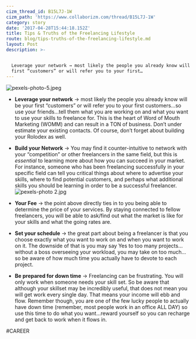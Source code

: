 ```yaml
---
cizm_thread_id: B15L7J-1W
cizm_path: 'https://www.collaborizm.com/thread/B15L7J-1W'
category: story
date: '2017-04-28T15:44:18.152Z'
title: Tips & Truths of the Freelancing Lifestyle
route: blog/tips-truths-of-the-freelancing-lifestyle.md
layout: Post
description: >-


  Leverage your network → most likely the people you already know will be your
  first “customers” or will refer you to your first…
---
```

![pexels-photo-5.jpeg](czm://j1jrqscfoquvfhqjmku8)

* **Leverage your network** → most likely the people you already know will be your first “customers” or will refer you to your first customers…so use your friends…tell them what you are working on and what you want to use your skills to freelance for. This is the heart of Word of Mouth Marketing (WOMM) and can result in a TON of business. Don’t under estimate your existing contacts. Of course, don’t forget about building your Rolodex as well.


* **Build your Network** → You may find it counter-intuitive to network with your “competition” or other freelancers in the same field, but this is *essential* to learning more about how you can succeed in your market. For instance, someone who has been freelancing successfully in your specific field can tell you critical things about where to advertise your skills, where to find potential customers, and perhaps what additional skills you should be learning in order to be a successful freelancer.![pexels-photo 2.jpg](czm://obhnxxyqbsqliyl9rczy)

* **Your Fee** → the point above directly ties in to you being able to determine the price of your services. By staying connected to fellow freelancers, you will be able to ask/find out what the market is like for your skills and what the going rates are.


* **Set your schedule** → the great part about being a freelancer is that you choose exactly what you want to work on and when you want to work on it. The downside of that is you may say Yes to too many projects…without a boss overseeing your workload, you may take on too much…so be aware of how much time you actually have to devote to each project.

* **Be prepared for down time** → Freelancing can be frustrating. You will only work when someone needs your skill set. So be aware that although your skillset may be incredibly useful, that does not mean you will get work every single day. That means your income will ebb and flow. Remember though, you are one of the few lucky people to actually have down time (remember, most people work in an office ALL DAY) so use this time to do what you want...reward yourself so you can recharge and get back to work when it flows in.



#CAREER

